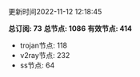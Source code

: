 更新时间2022-11-12 12:18:45

**总订阅: 73**
**总节点: 1086**
**有效节点: 414**
- trojan节点: 118
- v2ray节点: 232
- ss节点: 64

